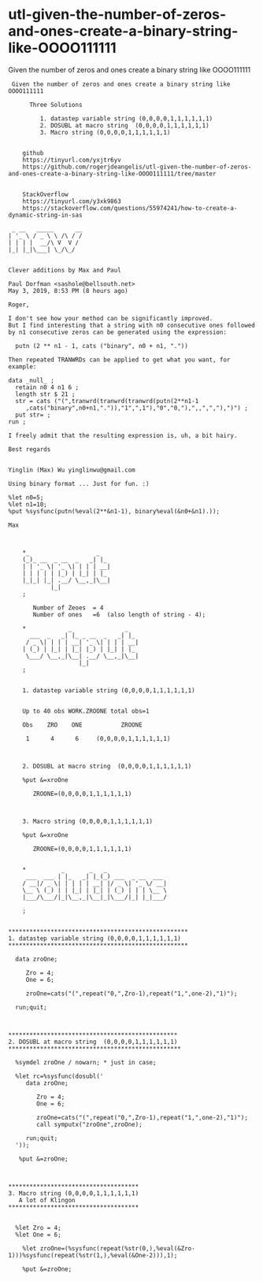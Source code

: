 # utl-given-the-number-of-zeros-and-ones-create-a-binary-string-like-OOOO111111
Given the number of zeros and ones create a binary string like OOOO111111

     Given the number of zeros and ones create a binary string like OOOO111111                                                          
                                                                                                                                        
          Three Solutions                                                                                                               
                                                                                                                                        
             1. datastep variable string (0,0,0,0,1,1,1,1,1,1)                                                                          
             2. DOSUBL at macro string  (0,0,0,0,1,1,1,1,1,1)                                                                           
             3. Macro string (0,0,0,0,1,1,1,1,1,1)                                                                                      
                                                                                                                                        
                                                                                                                                        
        github                                                                                                                          
        https://tinyurl.com/yxjtr6yv                                                                                                    
        https://github.com/rogerjdeangelis/utl-given-the-number-of-zeros-and-ones-create-a-binary-string-like-OOOO111111/tree/master    
                                                                                                                                        
                                                                                                                                        
        StackOverflow                                                                                                                   
        https://tinyurl.com/y3xk9863                                                                                                    
        https://stackoverflow.com/questions/55974241/how-to-create-a-dynamic-string-in-sas  
        
     _ __   _____      __                                                        
    | '_ \ / _ \ \ /\ / /                                                        
    | | | |  __/\ V  V /                                                         
    |_| |_|\___| \_/\_/                                                          
                                                                                 
                                                                                 
    Clever additions by Max and Paul                                              
                                                                                 
    Paul Dorfman <sashole@bellsouth.net>                                         
    May 3, 2019, 8:53 PM (8 hours ago)                                           
                                                                                 
    Roger,                                                                       
                                                                                 
    I don't see how your method can be significantly improved.                   
    But I find interesting that a string with n0 consecutive ones followed       
    by n1 consecutive zeros can be generated using the expression:               
                                                                                 
      putn (2 ** n1 - 1, cats ("binary", n0 + n1, "."))                          
                                                                                 
    Then repeated TRANWRDs can be applied to get what you want, for example:     
                                                                                 
    data _null_ ;                                                                
      retain n0 4 n1 6 ;                                                         
      length str $ 21 ;                                                          
      str = cats ("(",tranwrd(tranwrd(tranwrd(putn(2**n1-1                       
         ,cats("binary",n0+n1,".")),"1",",1"),"0","0,"),",,",","),")") ;         
      put str= ;                                                                 
    run ;                                                                        
                                                                                 
    I freely admit that the resulting expression is, uh, a bit hairy.            
                                                                                 
    Best regards                                                                 
                                                                                 
                                                                                 
    Yinglin (Max) Wu yinglinwu@gmail.com                                         
                                                                                 
    Using binary format ... Just for fun. :)                                     
                                                                                 
    %let n0=5;                                                                   
    %let n1=10;                                                                  
    %put %sysfunc(putn(%eval(2**&n1-1), binary%eval(&n0+&n1).));                 
                                                                                 
    Max                                                                          
                                                                                 
                                                                                 
                                                                                                                             
        *_                   _                                                                                                          
        (_)_ __  _ __  _   _| |_                                                                                                        
        | | '_ \| '_ \| | | | __|                                                                                                       
        | | | | | |_) | |_| | |_                                                                                                        
        |_|_| |_| .__/ \__,_|\__|                                                                                                       
                |_|                                                                                                                     
        ;                                                                                                                               
                                                                                                                                        
           Number of Zeoes  = 4                                                                                                         
           Number of ones   =6  (also length of string - 4);                                                                            
                                                                                                                                        
        *            _               _                                                                                                  
          ___  _   _| |_ _ __  _   _| |_                                                                                                
         / _ \| | | | __| '_ \| | | | __|                                                                                               
        | (_) | |_| | |_| |_) | |_| | |_                                                                                                
         \___/ \__,_|\__| .__/ \__,_|\__|                                                                                               
                        |_|                                                                                                             
        ;                                                                                                                               
                                                                                                                                        
                                                                                                                                        
        1. datastep variable string (0,0,0,0,1,1,1,1,1,1)                                                                               
                                                                                                                                        
                                                                                                                                        
        Up to 40 obs WORK.ZROONE total obs=1                                                                                            
                                                                                                                                        
        Obs    ZRO    ONE           ZROONE                                                                                              
                                                                                                                                        
         1      4      6     (0,0,0,0,1,1,1,1,1,1)                                                                                      
                                                                                                                                        
                                                                                                                                        
                                                                                                                                        
        2. DOSUBL at macro string  (0,0,0,0,1,1,1,1,1,1)                                                                                
                                                                                                                                        
        %put &=xroOne                                                                                                                   
                                                                                                                                        
           ZROONE=(0,0,0,0,1,1,1,1,1,1)                                                                                                 
                                                                                                                                        
                                                                                                                                        
                                                                                                                                        
        3. Macro string (0,0,0,0,1,1,1,1,1,1)                                                                                           
                                                                                                                                        
        %put &=xroOne                                                                                                                   
                                                                                                                                        
           ZROONE=(0,0,0,0,1,1,1,1,1,1)                                                                                                 
                                                                                                                                        
                                                                                                                                        
        *          _       _   _                                                                                                        
         ___  ___ | |_   _| |_(_) ___  _ __  ___                                                                                        
        / __|/ _ \| | | | | __| |/ _ \| '_ \/ __|                                                                                       
        \__ \ (_) | | |_| | |_| | (_) | | | \__ \                                                                                       
        |___/\___/|_|\__,_|\__|_|\___/|_| |_|___/                                                                                       
                                                                                                                                        
        ;                                                                                                                               
                                                                                                                                        
                                                                                                                                        
    ***************************************************                                                                                 
    1. datastep variable string (0,0,0,0,1,1,1,1,1,1)                                                                                   
    ***************************************************                                                                                 
                                                                                                                                        
      data zroOne;                                                                                                                      
                                                                                                                                        
         Zro = 4;                                                                                                                       
         One = 6;                                                                                                                       
                                                                                                                                        
         zroOne=cats("(",repeat("0,",Zro-1),repeat("1,",one-2),"1)");                                                                   
                                                                                                                                        
      run;quit;                                                                                                                         
                                                                                                                                        
                                                                                                                                        
                                                                                                                                        
    ************************************************                                                                                    
    2. DOSUBL at macro string  (0,0,0,0,1,1,1,1,1,1)                                                                                    
    *************************************************                                                                                   
                                                                                                                                        
      %symdel zroOne / nowarn; * just in case;                                                                                          
                                                                                                                                        
      %let rc=%sysfunc(dosubl('                                                                                                         
         data zroOne;                                                                                                                   
                                                                                                                                        
            Zro = 4;                                                                                                                    
            One = 6;                                                                                                                    
                                                                                                                                        
            zroOne=cats("(",repeat("0,",Zro-1),repeat("1,",one-2),"1)");                                                                
            call symputx("zroOne",zroOne);                                                                                              
                                                                                                                                        
         run;quit;                                                                                                                      
      '));                                                                                                                              
                                                                                                                                        
       %put &=zroOne;                                                                                                                   
                                                                                                                                        
                                                                                                                                        
                                                                                                                                        
    *************************************                                                                                               
    3. Macro string (0,0,0,0,1,1,1,1,1,1)                                                                                               
       A lot of Klingon                                                                                                                 
    *************************************                                                                                               
                                                                                                                                        
                                                                                                                                        
      %let Zro = 4;                                                                                                                     
      %let One = 6;                                                                                                                     
                                                                                                                                        
        %let zroOne=(%sysfunc(repeat(%str(0,),%eval(&Zro-1)))%sysfunc(repeat(%str(1,),%eval(&One-2))),1);                               
                                                                                                                                        
        %put &=zroOne;                                                                                                                  
                                                                                                                                        
                                                                                                                                        
